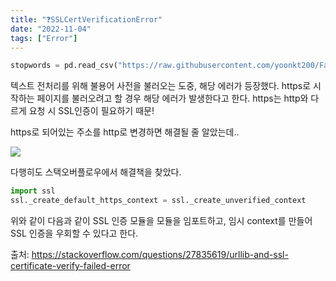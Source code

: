 ```yaml
---
title: "❓SSLCertVerificationError"
date: "2022-11-04"
tags: ["Error"]
---
```


```python
stopwords = pd.read_csv("https://raw.githubusercontent.com/yoonkt200/FastCampusDataset/master/korean_stopwords.txt").values.tolist()
```

텍스트 전처리를 위해 불용어 사전을 불러오는 도중, 해당 에러가 등장했다.
https로 시작하는 페이지를 불러오려고 할 경우 해당 에러가 발생한다고 한다.
https는 http와 다르게 요청 시 SSL인증이 필요하기 때문!

https로 되어있는 주소를 http로 변경하면 해결될 줄 알았는데..

<img src="https://www.google.com/url?sa=i&url=https%3A%2F%2Fsoundcloud.com%2Felantragical%2Ffreestyle-remixfeat-berever&psig=AOvVaw1Y1yS9MXa4PJC63c8uCRz0&ust=1667650094413000&source=images&cd=vfe&ved=0CA0QjRxqFwoTCOidyu6-lPsCFQAAAAAdAAAAABAI"/>

다행히도 스택오버플로우에서 해결책을 찾았다.

```python
import ssl
ssl._create_default_https_context = ssl._create_unverified_context
```

위와 같이 다음과 같이 SSL 인증 모듈을 모듈을 임포트하고,
임시 context를 만들어 SSL 인증을 우회할 수 있다고 한다.

출처: https://stackoverflow.com/questions/27835619/urllib-and-ssl-certificate-verify-failed-error
